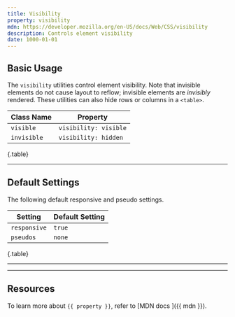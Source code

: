 ```yaml
---
title: Visibility
property: visibility
mdn: https://developer.mozilla.org/en-US/docs/Web/CSS/visibility
description: Controls element visibility
date: 1000-01-01
---
```


## Basic Usage

The `visibility` utilities control element visibility. Note that invisible elements do not cause layout to reflow; invisible elements are _invisibly_ rendered. These utilities can also hide rows or columns in a `<table>`.

| Class Name  | Property              |
| ----------- | --------------------- |
| `visible`   | `visibility: visible` |
| `invisible` | `visibility: hidden`  |

{.table}

---

## Default Settings

The following default responsive and pseudo settings.

| Setting      | Default Setting |
| ------------ | --------------- |
| `responsive` | `true`          |
| `pseudos`    | `none`          |

{.table}

---

---

## Resources

To learn more about `{{ property }}`, refer to [MDN docs <i class="far fa-external-link ml-6"></i>]({{ mdn }}).

